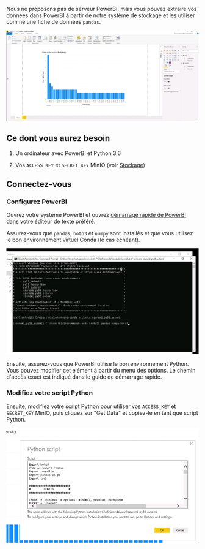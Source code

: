 Nous ne proposons pas de serveur PowerBI, mais vous pouvez extraire vos données
dans PowerBI à partir de notre système de stockage et les utiliser comme une
fiche de données `pandas`.

![Tableau de bord sur PowerBI](../images/powerbi_dashboard.png)

## Ce dont vous aurez besoin

1. Un ordinateur avec PowerBI et Python 3.6

2. Vos `ACCESS_KEY` et `SECRET_KEY` MinIO (voir [Stockage](/daaas/fr/Stockage))

## Connectez-vous

### Configurez PowerBI

Ouvrez votre système PowerBI et ouvrez
[démarrage rapide de PowerBI](https://raw.githubusercontent.com/StatCan/jupyter-notebooks/master/querySQL/power_bi_quickstart.py)
dans votre éditeur de texte préféré.

Assurez-vous que `pandas`, `boto3` et `numpy` sont installés et que vous
utilisez le bon environnement virtuel Conda (le cas échéant).

![Installez les dépendances](../images/powerbi_cmd_prompt.png)

Ensuite, assurez-vous que PowerBI utilise le bon environnement Python. Vous
pouvez modifier cet élément à partir du menu des options. Le chemin d'accès
exact est indiqué dans le guide de démarrage rapide.

### Modifiez votre script Python

Ensuite, modifiez votre script Python pour utiliser vos `ACCESS_KEY` et
`SECRET_KEY` MinIO, puis cliquez sur "Get Data" et copiez-le en tant que script
Python.

![Exécutez votre script Python.](../images/powerbi_python.png)
